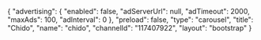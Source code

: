 {
    "advertising": {
        "enabled": false,
        "adServerUrl": null,
        "adTimeout": 2000,
        "maxAds": 100,
        "adInterval": 0
    },
    "preload": false,
    "type": "carousel",
    "title": "Chido",
    "name": "chido",
    "channelId": "117407922",
    "layout": "bootstrap"
}